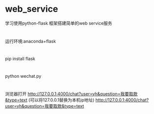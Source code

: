 # web_service
 学习使用python-flask 框架搭建简单的web service服务
 #
 运行环境:anaconda+flask
 #
 pip install flask
 #
 python wechat.py
 # 
 浏览器打开 http://127.0.0.1:4000/chat?user=yh&question=我要取款&type=text
 (可以将127.0.0.1替换为本机ip地址)
 http://127.0.0.1:4000/chat?user=yh&question=我要取款&type=text
 
 
